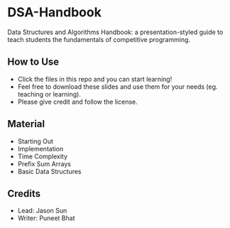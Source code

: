 # DSA-Handbook
Data Structures and Algorithms Handbook: a presentation-styled guide to teach students the fundamentals of competitive programming.

## How to Use
- Click the files in this repo and you can start learning!
- Feel free to download these slides and use them for your needs (eg. teaching or learning).
- Please give credit and follow the license.

## Material
- Starting Out
- Implementation
- Time Complexity
- Prefix Sum Arrays
- Basic Data Structures

## Credits
- Lead: Jason Sun
- Writer: Puneet Bhat
